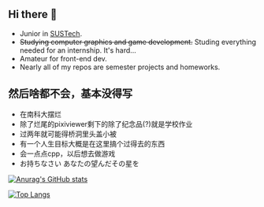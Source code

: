 ## Hi there 👋

- Junior in [SUSTech](https://www.sustech.edu.cn/en/).
- ~~Studying computer graphics and game development.~~ Studing everything needed for an internship. It's hard...
- Amateur for front-end dev.
- Nearly all of my repos are semester projects and homeworks.

## 然后啥都不会，基本没得写

- 在南科大摆烂
- 除了烂尾的pixiviewer剩下的除了纪念品(?)就是学校作业
- 过两年就可能得桥洞里头盖小被
- 有一个人生目标大概是在这里搞个过得去的东西
- 会一点点cpp，以后想去做游戏
- お持ちなさい あなたの望んだその星を

[![Anurag's GitHub stats](https://github-readme-stats.vercel.app/api?username=Fros1er)](https://github.com/anuraghazra/github-readme-stats)

[![Top Langs](https://github-readme-stats.vercel.app/api/top-langs/?username=Fros1er&layout=compact&hide=vhdl,verilog,systemverilog,assembly,plpgsql)](https://github.com/anuraghazra/github-readme-stats)
